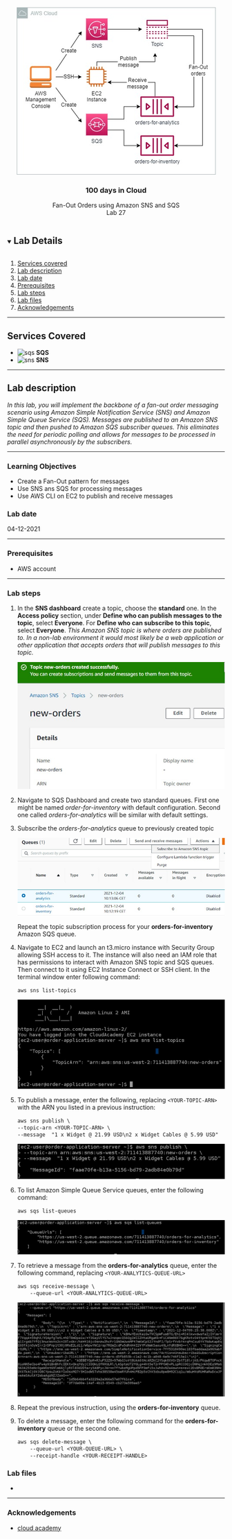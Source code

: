 

<br />

<p align="center">
  <a href="img/">
    <img src="img/lab27_diagram.jpg" alt="cloudofthings" width="461" height="386">
  </a>
  <h3 align="center">100 days in Cloud</h3>
<p align="center">
    Fan-Out Orders using Amazon SNS and SQS
    <br />
    Lab 27
    <br/>
  </p>




</p>

<details open="open">
  <summary><h2 style="display: inline-block">Lab Details</h2></summary>
  <ol>
    <li><a href="#services-covered">Services covered</a>
    <li><a href="#lab-description">Lab description</a></li>
    </li>
    <li><a href="#lab-date">Lab date</a></li>
    <li><a href="#prerequisites">Prerequisites</a></li>    
    <li><a href="#lab-steps">Lab steps</a></li>
    <li><a href="#lab-files">Lab files</a></li>
    <li><a href="#acknowledgements">Acknowledgements</a></li>
  </ol>
</details>

---

## Services Covered
* ![sqs](https://github.com/CloudedThings/100-Days-in-Cloud/blob/main/images/sqs.png) **SQS**
* ![sns](https://github.com/CloudedThings/100-Days-in-Cloud/blob/main/images/SNS.png) **SNS**

---

## Lab description

*In this lab, you will implement the backbone of a fan-out order messaging scenario using Amazon Simple Notification Service (SNS) and Amazon Simple Queue Service (SQS). Messages are published to an Amazon SNS topic and then pushed to Amazon SQS subscriber queues. This eliminates the need for periodic polling and allows for messages to be processed in parallel asynchronously by the subscribers.*

---

### Learning Objectives
* Create a Fan-Out pattern for messages
* Use SNS ans SQS for processing messages
* Use AWS CLI on EC2 to publish and receive messages

### Lab date
04-12-2021

---

### Prerequisites
* AWS account

---

### Lab steps
1. In the **SNS dashboard** create a topic, choose the **standard** one. In the **Access policy** section, under **Define who can publish messages to the topic**, select **Everyone**. For  **Define who can subscribe to this topic**, select **Everyone**. *This Amazon SNS topic is where orders are published to. In a non-lab environment it would most likely be a web application or other application that accepts orders that will publish messages to this topic.*

   <img src="img/lab27_sns_topic.jpg" alt="sns-topic" style="zoom:80%;" />

2. Navigate to SQS Dashboard and create two standard queues. First one might be named *order-for-inventory* with default configuration. Second one called *orders-for-analytics* will be similar with default settings. 

3. Subscribe the *orders-for-analytics* queue to previously created topic

   <img src="img/lab27_sqs_subscribe_to_sns.jpg" alt="sqs-subscribe-to-sns" style="zoom:80%;" />

   Repeat the topic subscription process for your **orders-for-inventory** Amazon SQS queue. 

4. Navigate to EC2 and launch an t3.micro instance with Security Group allowing SSH access to it. The instance will also need an IAM role that has permissions to interact with Amazon SNS topic and SQS queues. Then connect to it using EC2 Instance Connect or SSH client. In the terminal window enter following command:

   ```
   aws sns list-topics
   ```

   <img src="img/lab27_terminal_list_topics.jpg" alt="terminal-list-topics" style="zoom:80%;" />

5. To publish a message, enter the following, replacing `<YOUR-TOPIC-ARN>` with the ARN you listed in a previous instruction:

   ```
   aws sns publish \
   --topic-arn <YOUR-TOPIC-ARN> \
   --message  "1 x Widget @ 21.99 USD\n2 x Widget Cables @ 5.99 USD"
   ```

   <img src="img/lab27_terminal_publish_msg.jpg" alt="terminal-publish-msg" style="zoom:80%;" />

6. To list Amazon Simple Queue Service queues, enter the following command:

   ```
   aws sqs list-queues
   ```

   <img src="img/lab27_terminal_list_queues.jpg" alt="terminal-list-queues" style="zoom:80%;" />

7. To retrieve a message from the **orders-for-analytics** queue, enter the following command, replacing `<YOUR-ANALYTICS-QUEUE-URL>` 

   ```
   aws sqs receive-message \
       --queue-url <YOUR-ANALYTICS-QUEUE-URL>
   ```

   <img src="img/lab27_terminal_receive_sqs.jpg" alt="terminal-receive-sqs" style="zoom:80%;" />

8. Repeat the previous instruction, using the **orders-for-inventory** queue.

9. To delete a message, enter the following command for the **orders-for-inventory** queue or the second one.

   ```
   aws sqs delete-message \
       --queue-url <YOUR-QUEUE-URL> \
       --receipt-handle <YOUR-RECEIPT-HANDLE>
   ```

### Lab files

* 
---

### Acknowledgements
* [cloud academy](https://cloudacademy.com/lab/fan-out-orders-with-sns-sqs/?context_id=2977&context_resource=lpp)

